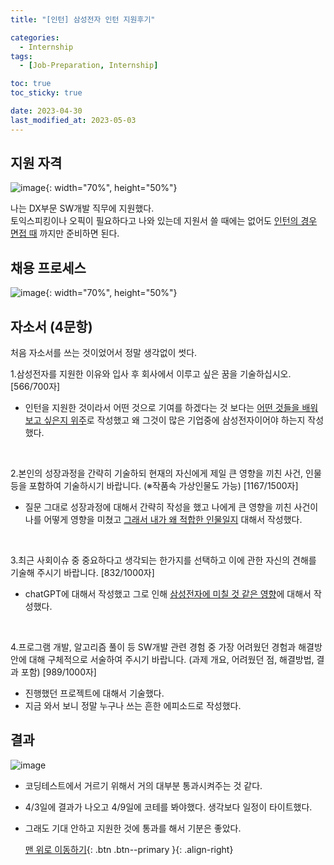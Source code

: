 ```yaml
---
title: "[인턴] 삼성전자 인턴 지원후기"

categories:
  - Internship
tags:
  - [Job-Preparation, Internship]

toc: true
toc_sticky: true

date: 2023-04-30
last_modified_at: 2023-05-03
---
```


## 지원 자격

![image](https://user-images.githubusercontent.com/81313733/235825214-5bad8c75-ebd4-46bc-b67c-7496aa79c6c9.png){: width="70%", height="50%"}

나는 DX부문 SW개발 직무에 지원했다.  
토익스피킹이나 오픽이 필요하다고 나와 있는데 지원서 쓸 때에는 없어도 <u> 인턴의 경우 면접 때</u> 까지만 준비하면 된다.

## 채용 프로세스

![image](https://user-images.githubusercontent.com/81313733/235825157-a33515ad-afd2-4b89-8e06-ea509427610e.png){: width="70%", height="50%"}

## 자소서 (4문항)

처음 자소서를 쓰는 것이었어서 정말 생각없이 썻다.

1.삼성전자를 지원한 이유와 입사 후 회사에서 이루고 싶은 꿈을 기술하십시오. [566/700자]

- 인턴을 지원한 것이라서 어떤 것으로 기여를 하겠다는 것 보다는 <u>어떤 것들을 배워보고 싶은지 위주</u>로 작성했고 왜 그것이 많은 기업중에 삼성전자이어야 하는지 작성했다.

<br/>

2.본인의 성장과정을 간략히 기술하되 현재의 자신에게 제일 큰 영향을 끼친 사건, 인물 등을 포함하여 기술하시기 바랍니다. (※작품속 가상인물도 가능) [1167/1500자]

- 질문 그대로 성장과정에 대해서 간략히 작성을 했고 나에게 큰 영향을 끼친 사건이 나를 어떻게 영향을 미쳤고 <u>그래서 내가 왜 적합한 인물일지</u> 대해서 작성했다.

<br/>

3.최근 사회이슈 중 중요하다고 생각되는 한가지를 선택하고 이에 관한 자신의 견해를 기술해 주시기 바랍니다. [832/1000자]

- chatGPT에 대해서 작성했고 그로 인해 <u>삼성전자에 미칠 것 같은 영향</u>에 대해서 작성했다.

<br/>

4.프로그램 개발, 알고리즘 풀이 등 SW개발 관련 경험 중 가장 어려웠던 경험과 해결방안에 대해 구체적으로 서술하여 주시기 바랍니다. (과제 개요, 어려웠던 점, 해결방법, 결과 포함) [989/1000자]

- 진행했던 프로젝트에 대해서 기술했다.
- 지금 와서 보니 정말 누구나 쓰는 흔한 에피소드로 작성했다.

## 결과

![image](https://user-images.githubusercontent.com/81313733/235826738-ebcdf624-a3f6-4380-a002-08264d40bc38.png)

- 코딩테스트에서 거르기 위해서 거의 대부분 통과시켜주는 것 같다.

- 4/3일에 결과가 나오고 4/9일에 코테를 봐야했다. 생각보다 일정이 타이트했다.

- 그래도 기대 안하고 지원한 것에 통과를 해서 기분은 좋았다.

  [맨 위로 이동하기](#){: .btn .btn--primary }{: .align-right}
